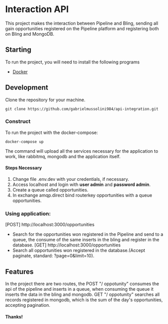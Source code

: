 # Interaction API
This project makes the interaction between Pipeline and Bling, sending all gain opportunities registered on the Pipeline platform and registering both on Bling and MongoDB.

## Starting
To run the project, you will need to install the following programs

- [Docker](https://docs.docker.com/get-docker/)

## Development

Clone the repository for your machine.

```shell
git clone https://github.com/gabrielmussolini984/api-integration.git
```

### Construct

To run the project with the docker-compose:

```shell
docker-compose up
```

The command will upload all the services necessary for the application to work, like rabbitmq, mongodb and the application itself.


#### Steps Necessary

1. Change file .env.dev with your credentials, if necessary.
1. Access localhost and login with **user admin** and **password admin**.
2. Create a queue called opportunities.
3. In exchange amqp.direct bind routerkey opportunities with a queue opportunities.

### Using application:

[POST] http://localhost:3000/opportunities
- Search for the opportunities won registered in the Pipeline and send to a queue, the consume of the same inserts in the bling and register in the database.
[GET] http://localhost:3000/opportunities
- Search all opportunities won registered in the database.(Accept paginate, standard: ?page=0&limit=10).

## Features

In the project there are two routes, the POST "/ oppotunity" consumes the api of the pipeline and inserts in a queue, when consuming the queue it inserts the data in the bling and mongodb.
GET "/ oppotunity" searches all records registered in mongodb, which is the sum of the day's opportunities, accepting pagination.



#### Thanks!

